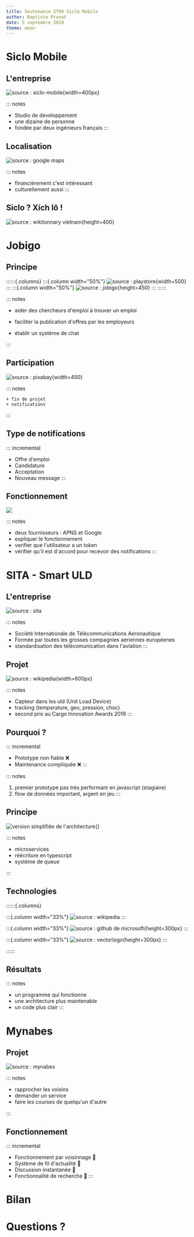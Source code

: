 ```yaml
---
title: Soutenance ST09 Siclo Mobile
author: Baptiste Prunot
date: 5 septembre 2019
theme: moon
---
```


# Siclo Mobile


## L'entreprise

![source : siclo-mobile](images/siclo.png){width=400px}

::: notes
+ Studio de developpement
+ une dizaine de personne
+ fondée par deux ingénieurs français
:::

##  Localisation

![source : google maps](images/map.png)

::: notes
 + financièrement c'est intéressant
 + culturellement aussi
:::

## Siclo ? Xích lô !

![source : wiktionnary vietnam](images/xichlo.jpg){height=400}

# Jobigo

## Principe
::::::{.columns}
:::{.column width="50%"}
![source : playstore](images/jobigo.png){width=500}
:::
:::{.column width="50%"}
![source : jobigo](images/jobigo_app_1.jpg){height=450}
:::
::::::

::: notes

   + aider des chercheurs d'emploi à trouver un emploi

   + faciliter la publication d'offres par les employeurs

   + établir un système de chat

:::

## Participation

![source : pixabay](images/notification.png){width=450}

::: notes

    + fin de projet
    + notifications

:::

## Type de notifications

::: incremental
+ Offre d'emploi
+ Candidature
+ Acceptation
+ Nouveau message
:::

## Fonctionnement

![](images/notification_fonctionnement.png)

::: notes
 + deux fournisseurs : APNS et Google
 + expliquer le fonctionnement
  + verifier que l'utilisateur a un token
  + vérifier qu'il est d'accord pour recevoir des notifications
:::

# SITA - Smart ULD

##  L'entreprise

![source : sita](images/sita.png)

::: notes
 + Société Internationale de Télécommunications Aeronautique
 + Formée par toutes les grosses compagnies aeriennes européenes
 + standardisation des télécomunication dans l'aviation
:::

## Projet

![source : wikipedia](images/uld.jpg){width=600px}

::: notes
 + Capteur dans les uld (Unit Load Device)
 + tracking (temperature, geo, pression, choc)
 + second prix au Cargo Innovation Awards 2019
:::

## Pourquoi ?

::: incremental
 - Prototype non fiable ❌ 
 - Maintenance compliquée ❌ 
:::

::: notes
   1. premier prototype pas très performant en javascript (stagiaire)
   1. flow de données important, argent en jeu
:::

## Principe

![version simplifiée de l'architecture](images/micro_services.svg){}

::: notes

   + microservices
   + réécriture en typescript
   + système de queue

:::

## Technologies


::::::{.columns}

:::{.column width="33%"}
  ![source : wikipedia](images/node.png)
:::

:::{.column width="33%"}
  ![source : github de microsoft](images/typescript.png){height=300px}
:::

:::{.column width="33%"}
  ![source : vectorlogo](images/rabbitmq.svg){height=300px}
:::

::::::

## Résultats

::: notes
+ un programme qui fonctionne
+ une architecture plus maintenable
+ un code plus clair
:::

# Mynabes

## Projet

![source : mynabes](images/mynabes.png)

::: notes

+ rapprocher les voisins
+ demander un service
+ faire les courses de quelqu'un d'autre

:::

## Fonctionnement

::: incremental
 + Fonctionnement par voisinnage 📍
 + Système de fil d'actualité 📰
 + Discussion instantanée 📱
 + Fonctionnalité de recherche 🔎
:::

# Bilan
    
# Questions ?
